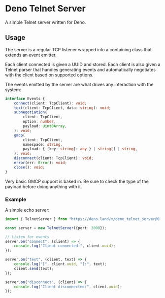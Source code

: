 # Deno Telnet Server

A simple Telnet server written for Deno.

## Usage

The server is a regular TCP listener wrapped into a containing class that extends an event emitter.

Each client connected is given a UUID and stored.
Each client is also given a Telnet parser that handles generating events and automatically negotiates with the client based on supported options.

The events emitted by the server are what drives any interaction with the system:

```ts
interface Events {
    connect(client: TcpClient): void;
    text(client: TcpClient, data: string): void;
    subnegotiation(
        client: TcpClient,
        option: number,
        payload: Uint8Array,
    ): void;
    gmcp(
        client: TcpClient,
        namespace: string,
        payload: { [key: string]: any } | string[] | string,
    ): void;
    disconnect(client: TcpClient): void;
    error(err: Error): void;
    close(): void;
}
```

Very basic GMCP support is baked in. Be sure to check the type of the payload before doing anything with it.

### Example

A simple echo server:

```ts
import { TelnetServer } from "https://deno.land/x/deno_telnet_server@0.1.0/mod.ts";

const server = new TelnetServer({port: 3000});

// Listen for events
server.on("connect", (client) => {
    console.log("Client connected:", client.uuid);
});

server.on("text", (client, text) => {
    console.log("[", client.uuid, "]:", text);
    client.send(text);
});

server.on("disconnect", (client) => {
    console.log("Client disconnected:", client.uuid);
});
```
